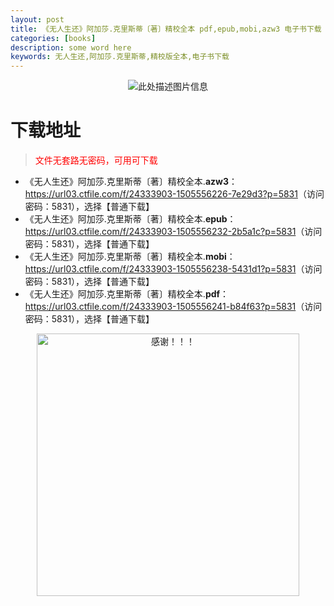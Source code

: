 ```yaml
---
layout: post
title: 《无人生还》阿加莎.克里斯蒂〔著〕精校全本 pdf,epub,mobi,azw3 电子书下载
categories: [books]
description: some word here
keywords: 无人生还,阿加莎.克里斯蒂,精校版全本,电子书下载
---
```


<div align="center"><img src="https://qweree.cn/wp-content/uploads/2025/05/wu-ren-sheng-huan.jpg" alt="此处描述图片信息"></div>

# 下载地址

> <p style="color:red" >文件无套路无密码，可用可下载</p>

- 《无人生还》阿加莎.克里斯蒂〔著〕精校全本.**azw3**：<https://url03.ctfile.com/f/24333903-1505556226-7e29d3?p=5831>（访问密码：5831），选择【普通下载】
- 《无人生还》阿加莎.克里斯蒂〔著〕精校全本.**epub**：<https://url03.ctfile.com/f/24333903-1505556232-2b5a1c?p=5831>（访问密码：5831），选择【普通下载】
- 《无人生还》阿加莎.克里斯蒂〔著〕精校全本.**mobi**：<https://url03.ctfile.com/f/24333903-1505556238-5431d1?p=5831>（访问密码：5831），选择【普通下载】
- 《无人生还》阿加莎.克里斯蒂〔著〕精校全本.**pdf**：<https://url03.ctfile.com/f/24333903-1505556241-b84f63?p=5831>（访问密码：5831），选择【普通下载】

<div align="center"><img src="https://pic.imgdb.cn/item/6707df6bd29ded1a8ce37031.gif" alt="感谢！！！" width="420px" height="auto"/></div>
